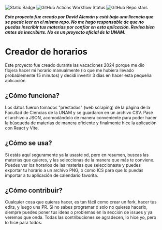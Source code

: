 ![Static Badge](https://img.shields.io/badge/License-GPL--2.0-blue?style=for-the-badge)
![GitHub Actions Workflow Status](https://img.shields.io/github/actions/workflow/status/dvd-22/creador-horarios/pages%2Fpages-build-deployment?style=for-the-badge)
![GitHub Repo stars](https://img.shields.io/github/stars/dvd-22/creador-horarios)


**_Este proyecto fue creado por David Alemán y está bajo una licencia que se puede leer en el mismo repo. No me hago responsable de que no puedas inscribir tus materias por confiar en esta aplicación. Revisa bien antes de inscribirte. No es un proyecto oficial de la UNAM._**
# Creador de horarios

Este proyecto fue creado durante las vacaciones 2024 porque me dio flojera hacer mi horario manualmente (lo que me hubiera llevado probablemente 15 minutos) y decidí invertir 3 días en hacer esta pequeña aplicación.

## ¿Cómo funciona?

Los datos fueron tomados "prestados" (web scraping) de la página de la Facultad de Ciencias de la UNAM y se guardaron en un archivo CSV. Pasé el archivo a JSON, acomodándolo de manera conveniente para poder hacer la búsqueda de materias de manera eficiente y finalmente hice la aplicación con React y Vite.

## ¿Cómo se usa?

Si estás aquí seguramente ya la usaste xd, pero en resumen, buscas las materias que quieres, y las seleccionas de la manera que más te conviene. Puedes ver los horarios de las materias que seleccionaste y puedes exportar tu horario a un archivo PNG, o como ICS para que lo puedas importar a tu aplicación de calendario favorita.

## ¿Cómo contribuir?

Cualquier cosa que quieras hacer, es tan fácil como crear un fork, hacer tus edits, y luego una PR. Si no sabes programar o solo no quieres hacerlo, siempre puedes poner tus ideas o problemas en la sección de issues y ya veremos que onda. Todas las contribuciones se agradecen, lo hice yo, pero lo hice para todos.

